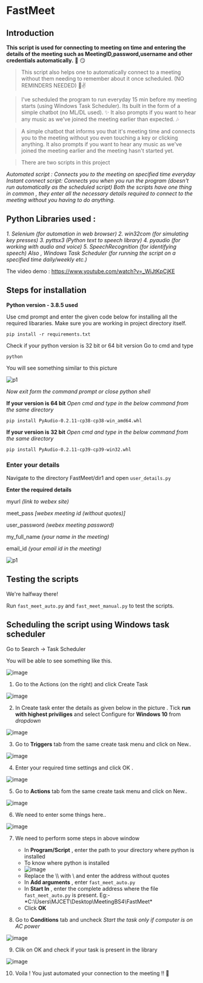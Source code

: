 # FastMeet

## Introduction

**This script is used for connecting to meeting on time and entering the details of the meeting such as MeetingID,password,username and other credentials automatically.** 🤩 😏

> This script also helps one to automatically connect to a meeting without them needing to remember about it once scheduled. (NO REMINDERS NEEDED) 🤠✌️

> I've scheduled the program to run everyday 15 min before my meeting starts (using Windows Task Scheduler). Its built in the form of a simple chatbot (no ML/DL used). ✨ It also prompts if you want to hear any music as we've joined the meeting earlier than expected. 🎶

> A simple chatbot that informs you that it's meeting time and connects you to the meeting without you even touching a key or clicking anything. It also prompts if you want to hear any music as we've joined the meeting earlier and the meeting hasn't started yet.

> There are two scripts in this project

*Automated script : Connects you to the meeting on specified time everyday
Instant connect script: Connects you when you run the program (doesn't run automatically as the scheduled script)
Both the scripts have one thing in common , they enter all the necessary details required to connect to the meeting without you having to do anything.*

## Python Libraries used :
*1. Selenium (for automation in web browser)
2. win32com (for simulating key presses)
3. pyttsx3 (Python text to speech library)
4. pyaudio (for working with audio and voice)
5. SpeechRecognition (for identifying speech) Also , Windows Task Scheduler (for running the script on a specified time daily/weekly etc.)*

The video demo : https://www.youtube.com/watch?v=_WiJtKpCjKE

## Steps for installation
**Python version - 3.8.5 used**

Use cmd prompt and enter the given code below for installing all the required libararies. Make sure you are working in project directory itself.

`pip install -r requirements.txt`

Check if your python version is 32 bit or 64 bit version
Go to cmd and type

`python`

You will see something similar to this picture

![p1](https://user-images.githubusercontent.com/48662097/111827132-8c856800-890f-11eb-8fcd-4f2745d7eaf6.jpg)

*Now exit form the command prompt or close python shell*

**If your version is 64 bit**
*Open cmd and type in the below command from the same directory*

`pip install PyAudio-0.2.11-cp38-cp38-win_amd64.whl`

**If your version is 32 bit**
*Open cmd and type in the below command from the same directory*

`pip install PyAudio-0.2.11-cp39-cp39-win32.whl`

### Enter your details

Navigate to the directory FastMeet/dir1 and open `user_details.py`

**Enter the required details**

myurl  *(link to webex site)*

meet_pass  *[webex meeting id (without quotes)]*

user_password  *(webex meeting password)*

my_full_name *(your name in the meeting)*

email_id *(your email id in the meeting)*

![p1](https://user-images.githubusercontent.com/48662097/111855952-87470e00-894d-11eb-9124-7f64df0ec2cc.jpg)

## Testing the scripts 

We're halfway there!

Run `fast_meet_auto.py` and `fast_meet_manual.py` to test the scripts. 

## Scheduling the script using Windows task scheduler

Go to Search -> Task Scheduler

You will be able to see something like this.

![image](https://user-images.githubusercontent.com/48662097/111857361-f6753000-8956-11eb-9ba7-249256118058.png)


1. Go to the Actions (on the right) and click Create Task

![image](https://user-images.githubusercontent.com/48662097/111857421-57046d00-8957-11eb-97f4-ec167c7ef796.png)

2. In Create task enter the details as given below in the picture . Tick **run with highest priviliges** and select Configure for **Windows 10** from *dropdown*

![image](https://user-images.githubusercontent.com/48662097/111858110-5fab7200-895c-11eb-96b7-fe03ec54ff7d.png)

3. Go to **Triggers** tab from the same create task menu and click on New..

![image](https://user-images.githubusercontent.com/48662097/111857534-2e30a780-8958-11eb-91b1-6caf0b84d530.png)

4. Enter your required time settings and click OK . 

![image](https://user-images.githubusercontent.com/48662097/111857611-b44cee00-8958-11eb-89d3-23ec2f0b78ac.png)

5. Go to **Actions** tab fom the same create task menu and click on New..

![image](https://user-images.githubusercontent.com/48662097/111857656-f6762f80-8958-11eb-924e-ca21d53d2130.png)

6. We need to enter some things here..

![image](https://user-images.githubusercontent.com/48662097/111857712-6684b580-8959-11eb-85b4-b34fc21771a2.png)

7. We need to perform some steps in above window
     - In **Program/Script** , enter the path to your directory where python is installed
     - To know where python is installed
     - ![image](https://user-images.githubusercontent.com/48662097/111857884-9e402d00-895a-11eb-828f-79396ff605dc.png)
     - Replace the \\\ with \ and enter the address without quotes
     - In **Add arguments** , enter `fast_meet_auto.py`
     - In **Start In** , enter the complete address where the file `fast_meet_auto.py` is present. Eg:- *C:\Users\MJCET\Desktop\MeetingBS4\FastMeet\*
     - Click **OK**
 
8. Go to **Conditions** tab and uncheck *Start the task only if computer is on AC power*

![image](https://user-images.githubusercontent.com/48662097/111858014-903edc00-895b-11eb-8fb7-f4438069b08e.png)

9. Clik on OK and check if your task is present in the library

![image](https://user-images.githubusercontent.com/48662097/111858127-810c5e00-895c-11eb-803c-636c71ee9da9.png)

10. Voila ! You just automated your connection to the meeting !! 🥳 






